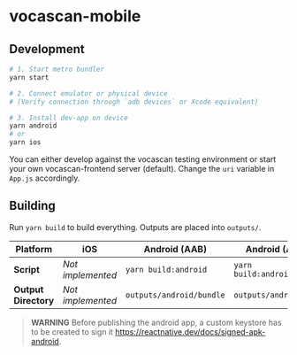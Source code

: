 # vocascan-mobile

## Development

```bash
# 1. Start metro bundler
yarn start

# 2. Connect emulator or physical device
# (Verify connection through `adb devices` or Xcode equivalent)

# 3. Install dev-app on device
yarn android
# or
yarn ios
```

You can either develop against the vocascan testing environment or start your own vocascan-frontend server (default). Change the `uri` variable in `App.js` accordingly.

## Building

Run `yarn build` to build everything. Outputs are placed into `outputs/`.

| **Platform** | iOS | Android (AAB) | Android (APK) |
| --- | --- | --- | --- |
| **Script** | *Not implemented* | `yarn build:android` | `yarn build:android:apk` |
| **Output Directory** | *Not implemented* | `outputs/android/bundle` | `outputs/android/apk` |

> **WARNING** Before publishing the android app, a custom keystore has to be created to sign it https://reactnative.dev/docs/signed-apk-android.
